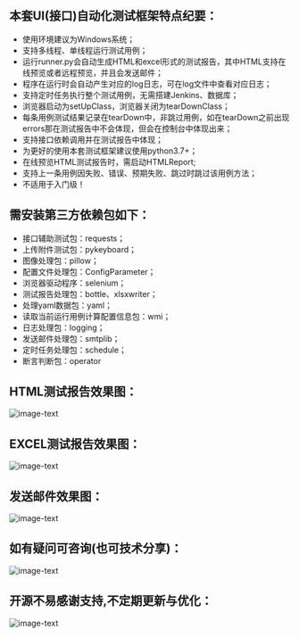 ## 本套UI(接口)自动化测试框架特点纪要：
* 使用环境建议为Windows系统；
* 支持多线程、单线程运行测试用例；
* 运行runner.py会自动生成HTML和excel形式的测试报告，其中HTML支持在线预览或者远程预览，并且会发送邮件；
* 程序在运行时会自动产生对应的log日志，可在log文件中查看对应日志；
* 支持定时任务执行整个测试用例，无需搭建Jenkins、数据库；
* 浏览器启动为setUpClass，浏览器关闭为tearDownClass；
* 每条用例测试结果记录在tearDown中，非跳过用例，如在tearDown之前出现errors那在测试报告中不会体现，但会在控制台中体现出来；
* 支持接口依赖调用并在测试报告中体现；
* 为更好的使用本套测试框架建议使用python3.7+；
* 在线预览HTML测试报告时，需启动HTMLReport;
* 支持上一条用例因失败、错误、预期失败、跳过时跳过该用例方法；
* 不适用于入门级！

## 需安装第三方依赖包如下：
* 接口辅助测试包：requests；
* 上传附件测试包：pykeyboard；
* 图像处理包：pillow；
* 配置文件处理包：ConfigParameter；
* 浏览器驱动程序：selenium；
* 测试报告处理包：bottle、xlsxwriter；
* 处理yaml数据包：yaml；
* 读取当前运行用例计算配置信息包：wmi；
* 日志处理包：logging；
* 发送邮件处理包：smtplib；
* 定时任务处理包：schedule；
* 断言判断包：operator

## HTML测试报告效果图：
![image-text](https://github.com/houc/UI/blob/dev/img/TestReportHtml.jpeg)

## EXCEL测试报告效果图：
![image-text](https://github.com/houc/UI/blob/dev/img/ExcelTestRport.jpeg)

## 发送邮件效果图：
![image-text](https://github.com/houc/UI/blob/dev/img/Email.jpeg)

## 如有疑问可咨询(也可技术分享)：
![image-text](https://github.com/houc/UI/blob/dev/img/Welcome.jpeg)

## 开源不易感谢支持,不定期更新与优化：
![image-text](https://github.com/houc/UI/blob/dev/img/Cash.jpeg)
